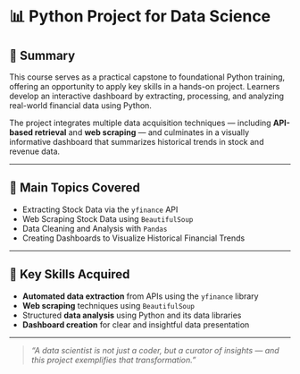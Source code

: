 # 📊 Python Project for Data Science

## 📄 Summary

This course serves as a practical capstone to foundational Python training, offering an opportunity to apply key skills in a hands-on project. Learners develop an interactive dashboard by extracting, processing, and analyzing real-world financial data using Python.

The project integrates multiple data acquisition techniques — including **API-based retrieval** and **web scraping** — and culminates in a visually informative dashboard that summarizes historical trends in stock and revenue data.

---

## 📑 Main Topics Covered

- Extracting Stock Data via the `yfinance` API  
- Web Scraping Stock Data using `BeautifulSoup`  
- Data Cleaning and Analysis with `Pandas`  
- Creating Dashboards to Visualize Historical Financial Trends

---

## 🔑 Key Skills Acquired

- **Automated data extraction** from APIs using the `yfinance` library  
- **Web scraping** techniques using `BeautifulSoup`  
- Structured **data analysis** using Python and its data libraries  
- **Dashboard creation** for clear and insightful data presentation

---

> _“A data scientist is not just a coder, but a curator of insights — and this project exemplifies that transformation.”_
